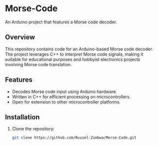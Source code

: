# Morse-Code

An Arduino project that features a Morse code decoder.

## Overview

This repository contains code for an Arduino-based Morse code decoder. The project leverages C++ to interpret Morse code signals, making it suitable for educational purposes and hobbyist electronics projects involving Morse code translation.

## Features

- Decodes Morse code input using Arduino hardware.
- Written in C++ for efficient processing on microcontrollers.
- Open for extension to other microcontroller platforms.

## Installation

1. Clone the repository:
   ```sh
   git clone https://github.com/Russel-Zimbwa/Morse-Code.git
